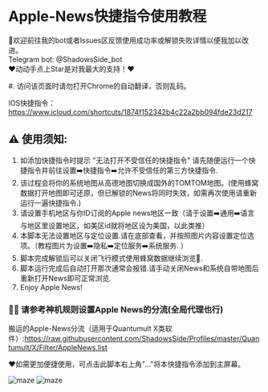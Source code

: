 # Apple-News快捷指令使用教程 

👏欢迎前往我的bot或者Issues区反馈使用成功率或解锁失败详情以便我加以改进。  
Telegram bot:  @ShadowsSide_bot  
❤️动动手点上Star是对我最大的支持！❤️  

#. 访问该页面时请勿打开Chrome的自动翻译，否则乱码。

IOS快捷指令：https://www.icloud.com/shortcuts/1874f152342b4c22a2bb094fde23d217

## ⚠️ 使用须知:  
1. 如添加快捷指令时提示 "无法打开不受信任的快捷指令" 请先随便运行一个快捷指令并前往设置➡️快捷指令➡️允许不受信任的第三方快捷指令.  
2. 该过程会将你的系统地图从高德地图切换成国外的TOMTOM地图。(使用蜂窝数据打开地图即可还原，但已解锁的News将同时失效，如需再次使用请重新运行一遍快捷指令.)  
3. 请设置手机地区与你ID订阅的Apple news地区一致（请于设置➡️通用➡️语言与地区里设置地区，如美区id就将地区设为美国，以此类推）  
4. 本脚本无法设置地区与定位设置.请在底部查看，并按照图片内容设置定位选项。（教程图片为设置➡️隐私➡️定位服务➡️系统服务. ）
5. 脚本完成解锁后可以关闭飞行模式使用蜂窝数据继续浏览🥳.
6. 脚本运行完成后自动打开那次通常会报错.请手动关闭News和系统自带地图后重新打开News即可正常浏览.
7. Enjoy Apple News!

### 💁🏻‍ 请参考神机规则设置Apple News的分流(全局代理也行)  

搬运的Apple-News分流（适用于Quantumult X类软件）:https://raw.githubusercontent.com/ShadowsSide/Profiles/master/Quantumult/X/Filter/AppleNews.list  

❤️如需更加便捷使用，可点击此脚本右上角"..."将本快捷指令添加到主屏幕。  

 
![maze](https://github.com/ShadowsSide/-Apple-New/blob/master/IMAGE%202020-06-02%2001:43:20.jpg)
![maze](https://github.com/ShadowsSide/-Apple-New/blob/master/IMAGE%202020-06-02%2001:43:24.jpg)   
